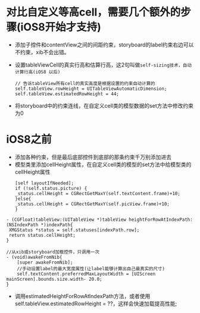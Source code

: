 # 对比自定义等高cell，需要几个额外的步骤\(iOS8开始才支持\)

* 添加子控件和contentView之间的间距约束，storyboard的label约束右边可以不约束，xib不会出错。

* 设置tableViewCell的真实行高和估算行高，这2句叫做`self-sizing技术，自动计算行高(iOS8 以后)`

  ```
  // 告诉tableView所有cell的真实高度是根据设置的约束自动计算的
  self.tableView.rowHeight = UITableViewAutomaticDimension;
  self.tableView.estimatedRowHeight = 44;
  ```

* 将storyboard中的约束连线，在自定义cell类的模型数据的set方法中修改约束为0


# iOS8之前

* 添加各种约束，但是最后底部控件到底部的那条约束千万别添加进去
* 模型类里添加cellHeight属性，在自定义cell类的模型的set方法中给模型类的cellHeight属性
  ```
  [self layoutIfNeeded];
  if (!self.status.picture) {
  _status.cellHeight = CGRectGetMaxY(self.textContent.frame)+10;
  }else{
  _status.cellHeight = CGRectGetMaxY(self.picView.frame)+10;
  }
  ```


```
- (CGFloat)tableView:(UITableView *)tableView heightForRowAtIndexPath:(NSIndexPath *)indexPath{
 XMGStatus *status = self.statuses[indexPath.row];
 return status.cellHeight;
}

```

```
//从xib或storyboard加载控件，只调用一次
- (void)awakeFromNib{
    [super awakeFromNib];
    //手动设置label的最大宽度属性(让label能够计算出自己最真实的尺寸)
    self.textContent.preferredMaxLayoutWidth = [UIScreen mainScreen].bounds.size.width- 20.0;
}
```

* 调用estimatedHeightForRowAtIndexPath方法，或者使用self.tableView.estimatedRowHeight = ??，这样会快速加载提高性能;

